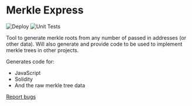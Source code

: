 # Merkle Express
![Deploy](https://github.com/TerryJHarrison/merkle-express/actions/workflows/deploy.yml/badge.svg)
![Unit Tests](https://github.com/TerryJHarrison/merkle-express/actions/workflows/unit-tests.yml/badge.svg?event=push)

Tool to generate merkle roots from any number of passed in addresses (or other data).
Will also generate and provide code to be used to implement merkle trees in other projects.

Generates code for:
- JavaScript
- Solidity
- And the raw merkle tree data

[Report bugs](/SECURITY.md)